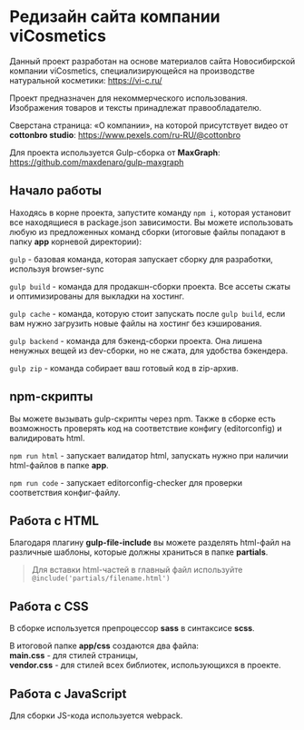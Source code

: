 # Редизайн сайта компании viCosmetics

Данный проект разработан на основе материалов сайта Новосибирской компании viCosmetics, специализирующейся на производстве натуральной косметики:
https://vi-c.ru/

Проект предназначен для некоммерческого использования. Изображения товаров и тексты принадлежат правообладателю.

Сверстана страница: «О компании», на которой присутствует видео от __cottonbro studio__: https://www.pexels.com/ru-RU/@cottonbro

Для проекта используется Gulp-сборка от __MaxGraph__: https://github.com/maxdenaro/gulp-maxgraph

## Начало работы

Находясь в корне проекта, запустите команду `npm i`, которая установит все находящиеся в package.json зависимости.
Вы можете использовать любую из предложенных команд сборки (итоговые файлы попадают в папку __app__ корневой директории): <br>

`gulp` - базовая команда, которая запускает сборку для разработки, используя browser-sync

`gulp build` - команда для продакшн-сборки проекта. Все ассеты сжаты и оптимизированы для выкладки на хостинг.

`gulp cache` - команда, которую стоит запускать после `gulp build`, если вам нужно загрузить новые файлы на хостинг без кэширования.

`gulp backend` - команда для бэкенд-сборки проекта. Она лишена ненужных вещей из dev-сборки, но не сжата, для удобства бэкендера.

`gulp zip` - команда собирает ваш готовый код в zip-архив.

## npm-скрипты

Вы можете вызывать gulp-скрипты через npm.
Также в сборке есть возможность проверять код на соответствие конфигу (editorconfig) и валидировать html.

`npm run html` - запускает валидатор html, запускать нужно при наличии html-файлов в папке __app__.

`npm run code` - запускает editorconfig-checker для проверки соответствия конфиг-файлу.

## Работа с HTML

Благодаря плагину __gulp-file-include__ вы можете разделять html-файл на различные шаблоны, которые должны храниться в папке __partials__.

> Для вставки html-частей в главный файл используйте `@include('partials/filename.html')`

## Работа с CSS

В сборке используется препроцессор __sass__ в синтаксисе __scss__.

В итоговой папке __app/css__ создаются два файла: <br> __main.css__ - для стилей страницы, <br> __vendor.css__ - для стилей всех библиотек, использующихся в проекте.

## Работа с JavaScript

Для сборки JS-кода используется webpack.
